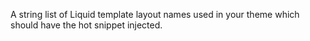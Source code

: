 A string list of Liquid template layout names used in your theme which should have the hot snippet injected.